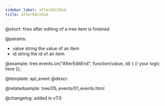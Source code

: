 ```yaml
---
sidebar_label: afterEditEnd
title: afterEditEnd
---          
```


@short: fires after editing of a tree item is finished

@params: 

- value     string  the value of an item
- id        string  the id of an item


@example:
tree.events.on("AfterEditEnd", function(value, id) {
    // your logic here
});


@template: api_event
@descr:

@relatedsample: tree/05_events/01_events.html

@changelog: added in v7.0

